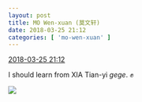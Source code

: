 ```yaml
---
layout: post
title: MO Wen-xuan (莫文轩)
date: 2018-03-25 21:12
categories: [ 'mo-wen-xuan' ]
---
```


<div class="weibo-info">
  <a href="https://weibo.com/6505418468/G933Zy7WI">2018-03-25 21:12</a>
</div>

I should learn from XIA Tian-yi *gege*. :fist:

<!-- more -->

<a href="https://wx2.sinaimg.cn/mw690/0076g4wkgy1fppddhwbpuj31e00xc122.jpg">
  <img class="weibo-pic-preview-h" src="https://wx2.sinaimg.cn/orj360/0076g4wkgy1fppddhwbpuj31e00xc122.jpg" />
</a>
